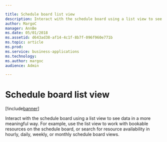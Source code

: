 ```yaml
---

title: Schedule board list view
description: Interact with the schedule board using a list view to see data in a more meaningful way.
author: MargoC
manager: AnnBe
ms.date: 05/01/2018
ms.assetid: d643ad38-af14-4c1f-8b7f-096f960e771b
ms.topic: article
ms.prod: 
ms.service: business-applications
ms.technology: 
ms.author: margoc
audience: Admin

---
```

#  Schedule board list view


[!include[banner](../../includes/banner.md)]

Interact with the schedule board using a list view to see data in a more
meaningful way. For example, use the list view to work with bookable resources
on the schedule board, or search for resource availability in hourly, daily,
weekly, or monthly schedule board views.

